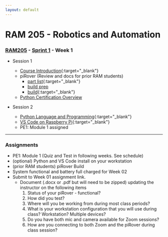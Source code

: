 ```yaml
---
layout: default
---
```


# RAM 205 - Robotics and Automation

### [RAM205](../../) - [Sprint 1](../) - Week 1

- Session 1
    - [Course Introduction](../../course_info/RAM205.Syllabus.pdf){:target="_blank"}
    - piRover (Review and docs for prior RAM students)
        - [part list](piRoverBuild/Parts_piRover_V3_F20.pdf){:target="_blank"}
        - [build prep](piRoverBuild/piRoverBuildPreparation.pdf)
        - [build](piRoverBuild/piRoverBuild.pdf){:target="_blank"}
    - [Python Certification Overview](../../python_cert)
    
- Session 2
    - [Python Language and Programming](python/PythonIntroduction.pptx){:target="_blank"}
    - [VS Code on Raspberry Pi](python/VisualStudioCodeGettingStarted.pdf){:target="_blank"}
    - PE1: Module 1 assigned

---

### Assignments
- PE1: Module 1 (Quiz and Test in following weeks. See schedule)
- (optional) Python and VS Code install on your workstation
- (prior RAM students) piRover Build
- System functional and battery full charged for Week 02
- Submit to Week 01 assignment link.
    - Document (.docx or .pdf but will need to be zipped) updating the instructor on the following items
        1. Status of your piRover - functional?
        2. How did you test?
        3. Where will you be working from during most class periods?
        4. What is your workstation configuration that you will use during class? Workstation? Multiple devices?
        5. Do you have both mic and camera available for Zoom sessions?
        6. How are you connecting to both Zoom and the piRover during class session?


